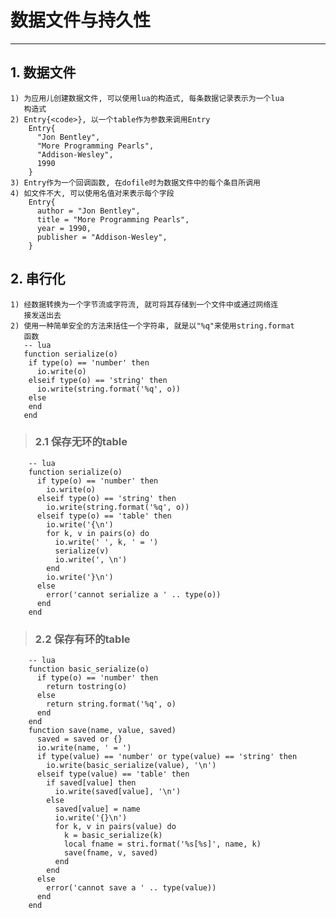 # **数据文件与持久性** #
***


## **1. 数据文件** ##
    1) 为应用儿创建数据文件, 可以使用lua的构造式, 每条数据记录表示为一个lua
       构造式
    2) Entry{<code>}, 以一个table作为参数来调用Entry 
        Entry{
          "Jon Bentley", 
          "More Programming Pearls", 
          "Addison-Wesley", 
          1990
        }
    3) Entry作为一个回调函数, 在dofile时为数据文件中的每个条目所调用
    4) 如文件不大, 可以使用名值对来表示每个字段
        Entry{
          author = "Jon Bentley", 
          title = "More Programming Pearls", 
          year = 1990, 
          publisher = "Addison-Wesley",
        }



## **2. 串行化** ##
    1) 经数据转换为一个字节流或字符流, 就可将其存储到一个文件中或通过网络连
       接发送出去
    2) 使用一种简单安全的方法来括住一个字符串, 就是以"%q"来使用string.format
       函数
       -- lua
       function serialize(o)
        if type(o) == 'number' then
          io.write(o)
        elseif type(o) == 'string' then
          io.write(string.format('%q', o))
        else
        end
       end
> ### **2.1 保存无环的table** ###
        -- lua
        function serialize(o)
          if type(o) == 'number' then
            io.write(o)
          elseif type(o) == 'string' then
            io.write(string.format('%q', o))
          elseif type(o) == 'table' then 
            io.write('{\n')
            for k, v in pairs(o) do 
              io.write(' ', k, ' = ')
              serialize(v)
              io.write(', \n')
            end
            io.write('}\n')
          else 
            error('cannot serialize a ' .. type(o))
          end
        end 
> ### **2.2 保存有环的table** ###
        -- lua
        function basic_serialize(o)
          if type(o) == 'number' then 
            return tostring(o)
          else 
            return string.format('%q', o)
          end
        end 
        function save(name, value, saved)
          saved = saved or {}
          io.write(name, ' = ')
          if type(value) == 'number' or type(value) == 'string' then
            io.write(basic_serialize(value), '\n')
          elseif type(value) == 'table' then
            if saved[value] then 
              io.write(saved[value], '\n')
            else 
              saved[value] = name 
              io.write('{}\n')
              for k, v in pairs(value) do 
                k = basic_serialize(k)
                local fname = stri.format('%s[%s]', name, k)
                save(fname, v, saved)
              end
            end 
          else 
            error('cannot save a ' .. type(value))
          end
        end
